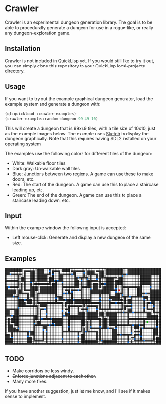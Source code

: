 # Crawler

Crawler is an experimental dungeon generation library. The goal is to be able to procedurally generate a dungeon for use in a rogue-like, or really any dungeon-exploration game.

## Installation

Crawler is not included in QuickLisp yet. If you would still like to try it out, you can simply clone this repository to your QuickLisp local-projects directory.

## Usage

If you want to try out the example graphical dungeon generator, load the example system and generate a dungeon with:

```lisp
(ql:quickload :crawler-examples)
(crawler-examples:random-dungeon 99 49 10)
```

This will create a dungeon that is 99x49 tiles, with a tile size of 10x10, just as the example images below. The example uses [Sketch](http://github.com/vydd/sketch) to display the dungeon graphically. Note that this requires having SDL2 installed on your operating system.

The examples use the following colors for different tiles of the dungeon:

* White: Walkable floor tiles
* Dark gray: Un-walkable wall tiles
* Blue: Junctions between two regions. A game can use these to make doors, etc.
* Red: The start of the dungeon. A game can use this to place a staircase leading up, etc.
* Green: The end of the dungeon. A game can use this to place a staircase leading down, etc.

## Input

Within the example window the following input is accepted:

* Left mouse-click: Generate and display a new dungeon of the same size.

## Examples

![Example Dungeon](/images/example.png)

## TODO

* ~~Make corridors be less windy.~~
* ~~Enforce junctions adjacent to each other.~~
* Many more fixes.

If you have another suggestion, just let me know, and I'll see if it makes sense to implement.
